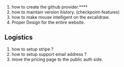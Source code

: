 1. how to create the github provider.****
1. how to maintain version history. (checkpoint-features)
2. how to make mouse intelligent on the excalidraw.
3. Proper Design for the entire website.


## Logistics
1. how to setup stripe ?
2. how to setup support email address ?
3. move the pricing page to the public auth side.